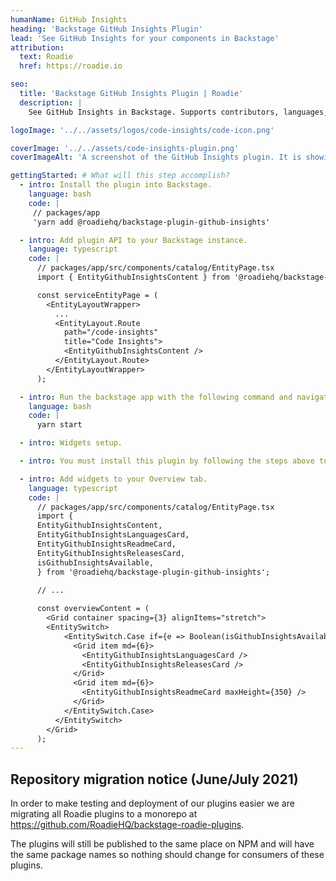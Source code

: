 ```yaml
---
humanName: GitHub Insights
heading: 'Backstage GitHub Insights Plugin'
lead: 'See GitHub Insights for your components in Backstage'
attribution:
  text: Roadie
  href: https://roadie.io

seo:
  title: 'Backstage GitHub Insights Plugin | Roadie'
  description: |
    See GitHub Insights in Backstage. Supports contributors, languages, readme and releases.

logoImage: '../../assets/logos/code-insights/code-icon.png'

coverImage: '../../assets/code-insights-plugin.png'
coverImageAlt: 'A screenshot of the GitHub Insights plugin. It is showing a code details for a sample component.'

gettingStarted: # What will this step accomplish?
  - intro: Install the plugin into Backstage.
    language: bash
    code: |
     // packages/app
     'yarn add @roadiehq/backstage-plugin-github-insights'

  - intro: Add plugin API to your Backstage instance.
    language: typescript
    code: |
      // packages/app/src/components/catalog/EntityPage.tsx
      import { EntityGithubInsightsContent } from '@roadiehq/backstage-plugin-github-insights';

      const serviceEntityPage = (
        <EntityLayoutWrapper>
          ...
          <EntityLayout.Route 
            path="/code-insights"
            title="Code Insights">
            <EntityGithubInsightsContent />
          </EntityLayout.Route>
        </EntityLayoutWrapper>
      );

  - intro: Run the backstage app with the following command and navigate to the services tab.
    language: bash
    code: |
      yarn start

  - intro: Widgets setup.

  - intro: You must install this plugin by following the steps above to add the widgets to your Overview. You might add only selected widgets or all of them.

  - intro: Add widgets to your Overview tab.
    language: typescript
    code: |
      // packages/app/src/components/catalog/EntityPage.tsx
      import {
      EntityGithubInsightsContent,
      EntityGithubInsightsLanguagesCard,
      EntityGithubInsightsReadmeCard,
      EntityGithubInsightsReleasesCard,
      isGithubInsightsAvailable,
      } from '@roadiehq/backstage-plugin-github-insights';

      // ...
      
      const overviewContent = (
        <Grid container spacing={3} alignItems="stretch">
        <EntitySwitch>
            <EntitySwitch.Case if={e => Boolean(isGithubInsightsAvailable(e))}>
              <Grid item md={6}>
                <EntityGithubInsightsLanguagesCard />
                <EntityGithubInsightsReleasesCard />
              </Grid>
              <Grid item md={6}>
                <EntityGithubInsightsReadmeCard maxHeight={350} />
              </Grid>
            </EntitySwitch.Case>
          </EntitySwitch>
        </Grid>
      );
---
```


## Repository migration notice (June/July 2021)

In order to make testing and deployment of our plugins easier we are migrating all Roadie plugins to a monorepo at https://github.com/RoadieHQ/backstage-roadie-plugins.

The plugins will still be published to the same place on NPM and will have the same package names so nothing should change for consumers of these plugins.
